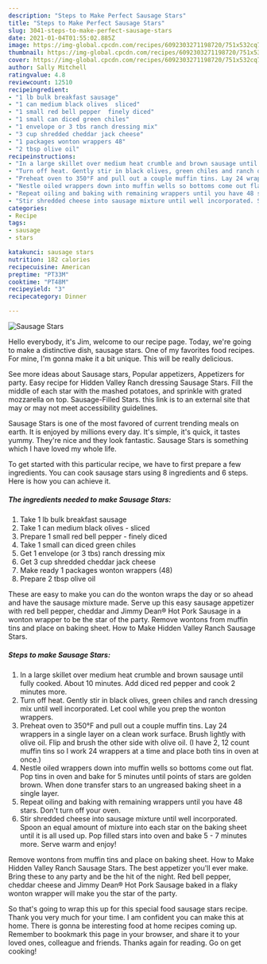 ```yaml
---
description: "Steps to Make Perfect Sausage Stars"
title: "Steps to Make Perfect Sausage Stars"
slug: 3041-steps-to-make-perfect-sausage-stars
date: 2021-01-04T01:55:02.885Z
image: https://img-global.cpcdn.com/recipes/6092303271198720/751x532cq70/sausage-stars-recipe-main-photo.jpg
thumbnail: https://img-global.cpcdn.com/recipes/6092303271198720/751x532cq70/sausage-stars-recipe-main-photo.jpg
cover: https://img-global.cpcdn.com/recipes/6092303271198720/751x532cq70/sausage-stars-recipe-main-photo.jpg
author: Sally Mitchell
ratingvalue: 4.8
reviewcount: 12510
recipeingredient:
- "1 lb bulk breakfast sausage"
- "1 can medium black olives  sliced"
- "1 small red bell pepper  finely diced"
- "1 small can diced green chiles"
- "1 envelope or 3 tbs ranch dressing mix"
- "3 cup shredded cheddar jack cheese"
- "1 packages wonton wrappers 48"
- "2 tbsp olive oil"
recipeinstructions:
- "In a large skillet over medium heat crumble and brown sausage until fully cooked. About 10 minutes. Add diced red pepper and cook 2 minutes more."
- "Turn off heat. Gently stir in black olives, green chiles and ranch dressing mix until well incorporated. Let cool while you prep the wonton wrappers."
- "Preheat oven to 350°F and pull out a couple muffin tins. Lay 24 wrappers in a single layer on a clean work surface. Brush lightly with olive oil. Flip and brush the other side with olive oil. (I have 2, 12 count muffin tins so I work 24 wrappers at a time and place both tins in oven at once.)"
- "Nestle oiled wrappers down into muffin wells so bottoms come out flat. Pop tins in oven and bake for 5 minutes until points of stars are golden brown. When done transfer stars to an ungreased baking sheet in a single layer."
- "Repeat oiling and baking with remaining wrappers until you have 48 stars. Don&#39;t turn off your oven."
- "Stir shredded cheese into sausage mixture until well incorporated. Spoon an equal amount of mixture into each star on the baking sheet until it is all used up. Pop filled stars into oven and bake 5 - 7 minutes more. Serve warm and enjoy!"
categories:
- Recipe
tags:
- sausage
- stars

katakunci: sausage stars 
nutrition: 182 calories
recipecuisine: American
preptime: "PT33M"
cooktime: "PT48M"
recipeyield: "3"
recipecategory: Dinner

---
```



![Sausage Stars](https://img-global.cpcdn.com/recipes/6092303271198720/751x532cq70/sausage-stars-recipe-main-photo.jpg)

Hello everybody, it's Jim, welcome to our recipe page. Today, we're going to make a distinctive dish, sausage stars. One of my favorites food recipes. For mine, I'm gonna make it a bit unique. This will be really delicious.

See more ideas about Sausage stars, Popular appetizers, Appetizers for party. Easy recipe for Hidden Valley Ranch dressing Sausage Stars. Fill the middle of each star with the mashed potatoes, and sprinkle with grated mozzarella on top. Sausage-Filled Stars. this link is to an external site that may or may not meet accessibility guidelines.

Sausage Stars is one of the most favored of current trending meals on earth. It is enjoyed by millions every day. It's simple, it's quick, it tastes yummy. They're nice and they look fantastic. Sausage Stars is something which I have loved my whole life.


To get started with this particular recipe, we have to first prepare a few ingredients. You can cook sausage stars using 8 ingredients and 6 steps. Here is how you can achieve it.

<!--inarticleads1-->

##### The ingredients needed to make Sausage Stars:

1. Take 1 lb bulk breakfast sausage
1. Take 1 can medium black olives - sliced
1. Prepare 1 small red bell pepper - finely diced
1. Take 1 small can diced green chiles
1. Get 1 envelope (or 3 tbs) ranch dressing mix
1. Get 3 cup shredded cheddar jack cheese
1. Make ready 1 packages wonton wrappers (48)
1. Prepare 2 tbsp olive oil


These are easy to make you can do the wonton wraps the day or so ahead and have the sausage mixture made. Serve up this easy sausage appetizer with red bell pepper, cheddar and Jimmy Dean® Hot Pork Sausage in a wonton wrapper to be the star of the party. Remove wontons from muffin tins and place on baking sheet. How to Make Hidden Valley Ranch Sausage Stars. 

<!--inarticleads2-->

##### Steps to make Sausage Stars:

1. In a large skillet over medium heat crumble and brown sausage until fully cooked. About 10 minutes. Add diced red pepper and cook 2 minutes more.
1. Turn off heat. Gently stir in black olives, green chiles and ranch dressing mix until well incorporated. Let cool while you prep the wonton wrappers.
1. Preheat oven to 350°F and pull out a couple muffin tins. Lay 24 wrappers in a single layer on a clean work surface. Brush lightly with olive oil. Flip and brush the other side with olive oil. (I have 2, 12 count muffin tins so I work 24 wrappers at a time and place both tins in oven at once.)
1. Nestle oiled wrappers down into muffin wells so bottoms come out flat. Pop tins in oven and bake for 5 minutes until points of stars are golden brown. When done transfer stars to an ungreased baking sheet in a single layer.
1. Repeat oiling and baking with remaining wrappers until you have 48 stars. Don&#39;t turn off your oven.
1. Stir shredded cheese into sausage mixture until well incorporated. Spoon an equal amount of mixture into each star on the baking sheet until it is all used up. Pop filled stars into oven and bake 5 - 7 minutes more. Serve warm and enjoy!


Remove wontons from muffin tins and place on baking sheet. How to Make Hidden Valley Ranch Sausage Stars. The best appetizer you&#39;ll ever make. Bring these to any party and be the hit of the night. Red bell pepper, cheddar cheese and Jimmy Dean® Hot Pork Sausage baked in a flaky wonton wrapper will make you the star of the party. 

So that's going to wrap this up for this special food sausage stars recipe. Thank you very much for your time. I am confident you can make this at home. There is gonna be interesting food at home recipes coming up. Remember to bookmark this page in your browser, and share it to your loved ones, colleague and friends. Thanks again for reading. Go on get cooking!
